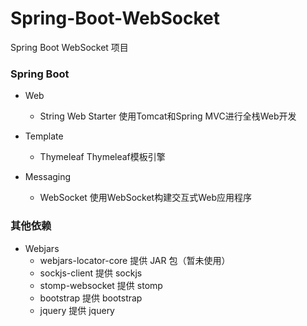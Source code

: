 # Spring-Boot-WebSocket
Spring Boot WebSocket 项目

### Spring Boot 
    
- Web
    - String Web Starter        使用Tomcat和Spring MVC进行全栈Web开发
    
- Template
	- Thymeleaf                 Thymeleaf模板引擎    
    
- Messaging
    - WebSocket                 使用WebSocket构建交互式Web应用程序
	
### 其他依赖

- Webjars
    - webjars-locator-core      提供 JAR 包（暂未使用）
    - sockjs-client             提供 sockjs
    - stomp-websocket           提供 stomp
    - bootstrap                 提供 bootstrap
    - jquery                    提供 jquery

###